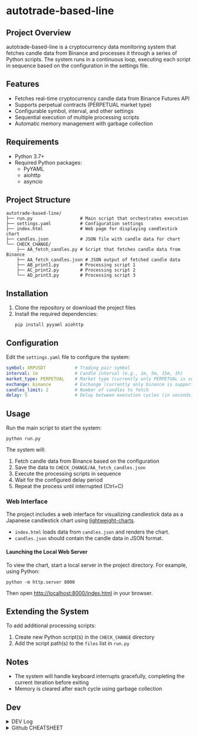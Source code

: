 # autotrade-based-line

## Project Overview
autotrade-based-line is a cryptocurrency data monitoring system that fetches candle data from Binance and processes it through a series of Python scripts. The system runs in a continuous loop, executing each script in sequence based on the configuration in the settings file.

## Features
- Fetches real-time cryptocurrency candle data from Binance Futures API
- Supports perpetual contracts (PERPETUAL market type)
- Configurable symbol, interval, and other settings
- Sequential execution of multiple processing scripts
- Automatic memory management with garbage collection

## Requirements
- Python 3.7+
- Required Python packages:
  - PyYAML
  - aiohttp
  - asyncio

## Project Structure
```
autotrade-based-line/
├── run.py                  # Main script that orchestrates execution
├── settings.yaml           # Configuration settings
├── index.html              # Web page for displaying candlestick chart
├── candles.json            # JSON file with candle data for chart
└── CHECK_CHANGE/
    ├── AA_fetch_candles.py # Script that fetches candle data from Binance
    ├── AA_fetch_candles.json # JSON output of fetched candle data
    ├── AB_print1.py        # Processing script 1
    ├── AC_print2.py        # Processing script 2
    └── AD_print3.py        # Processing script 3
```


## Installation
1. Clone the repository or download the project files
2. Install the required dependencies:
   ```
   pip install pyyaml aiohttp
   ```

## Configuration
Edit the `settings.yaml` file to configure the system:

```yaml
symbol: XRPUSDT           # Trading pair symbol
interval: 1m              # Candle interval (e.g., 1m, 5m, 15m, 1h)
market_type: PERPETUAL    # Market type (currently only PERPETUAL is supported)
exchange: binance         # Exchange (currently only binance is supported)
candles_limit: 2          # Number of candles to fetch
delay: 5                  # Delay between execution cycles (in seconds)
```

## Usage
Run the main script to start the system:

```
python run.py
```

The system will:
1. Fetch candle data from Binance based on the configuration
2. Save the data to `CHECK_CHANGE/AA_fetch_candles.json`
3. Execute the processing scripts in sequence
4. Wait for the configured delay period
5. Repeat the process until interrupted (Ctrl+C)

### Web Interface
The project includes a web interface for visualizing candlestick data as a Japanese candlestick chart using [lightweight-charts](https://github.com/tradingview/lightweight-charts).

- `index.html` loads data from `candles.json` and renders the chart.
- `candles.json` should contain the candle data in JSON format.

#### Launching the Local Web Server
To view the chart, start a local server in the project directory. For example, using Python:

```
python -m http.server 8000
```

Then open [http://localhost:8000/index.html](http://localhost:8000/index.html) in your browser.

## Extending the System
To add additional processing scripts:
1. Create new Python script(s) in the `CHECK_CHANGE` directory
2. Add the script path(s) to the `files` list in `run.py`

## Notes
- The system will handle keyboard interrupts gracefully, completing the current iteration before exiting
- Memory is cleared after each cycle using garbage collection


## Dev
<details>
  <summary>DEV Log</summary>

## v0.0.1
- PROJECT CREATED DATE 2025.06.29
- created run.py that runing check list
- created settings.yaml with all needed settings
- created fetch candles.py that fetching candles from binance
- created clone candles.py that cloning candles file




## FUTURE PLANS
- create config when price hitting the line 

</details>





<details>
  <summary>Github CHEATSHEET</summary>

## CREATE NEW REPOSITORY
git init
git add .
git commit -m "PROJECT CREATED DATE 2025.06.29"
gh repo create

## Load last updates and replace existing local files
git fetch origin; git reset --hard origin/master; git clean -fd  

## Select a hash from the last 10 commits
git log --oneline -n 10  

## Use the hash to get that exact version locally
git fetch origin; git checkout master; git reset --hard 1eaef8b; git clean -fdx  

## Update repository
git add .  
git commit -m "PROJECT CREATED DATE 2025.06.29"  
git push



</details>


